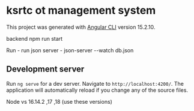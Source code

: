 # ksrtc ot management system

This project was generated with [Angular CLI](https://github.com/angular/angular-cli) version 15.2.10.

backend 
npm run start 

Run - run json server - json-server --watch db.json

## Development server

Run `ng serve` for a dev server. Navigate to `http://localhost:4200/`. The application will automatically reload if you change any of the source files.

Node vs
16.14.2 ,17 ,18 (use these versions)
